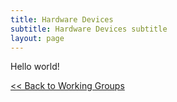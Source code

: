 ```yaml
---
title: Hardware Devices
subtitle: Hardware Devices subtitle
layout: page
---
```

Hello world!

[<< Back to Working Groups](/working-groups)
